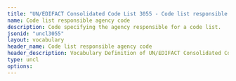 ```yaml
---
title: "UN/EDIFACT Consolidated Code List 3055 - Code list responsible agency code (20B) JSON-LD Vocabulary"
name: Code list responsible agency code
description: Code specifying the agency responsible for a code list.
jsonid: "uncl3055"
layout: vocabulary
header_name: Code list responsible agency code
header_description: Vocabulary Definition of UN/EDIFACT Consolidated Code List 3055 - Code list responsible agency code (20B) semantics in HTML format. JSON-LD format is available at [uncl3055.jsonld](/vocabulary/uncl3055.jsonld)
type: uncl
options:
---
```

